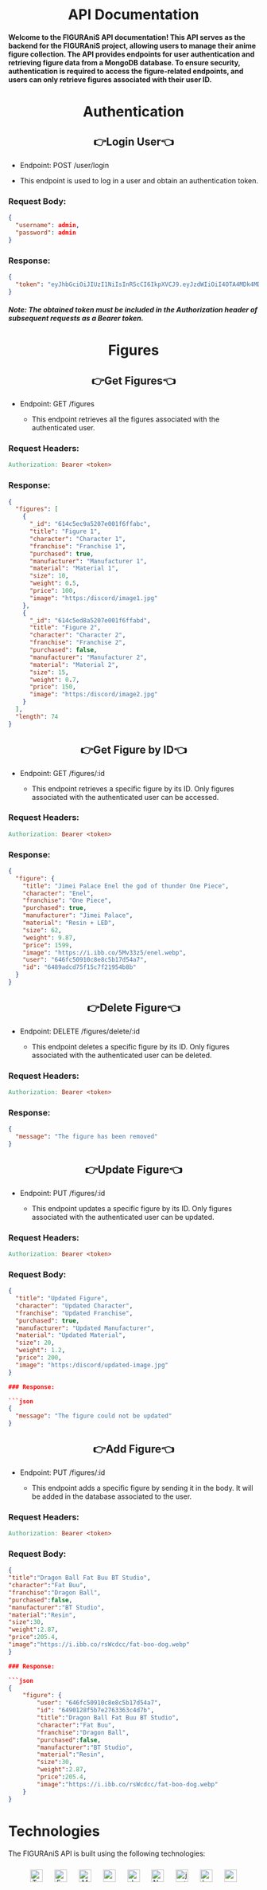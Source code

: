 # <div align="center">API Documentation</div>

#### Welcome to the FIGURAniS API documentation! This API serves as the backend for the FIGURAniS project, allowing users to manage their anime figure collection. The API provides endpoints for user authentication and retrieving figure data from a MongoDB database. To ensure security, authentication is required to access the figure-related endpoints, and users can only retrieve figures associated with their user ID.

# <div align="center">Authentication</div>

## <div align="center">👉Login User👈</div>

- Endpoint: POST /user/login

- This endpoint is used to log in a user and obtain an authentication token.

### Request Body:

```json
{
  "username": admin,
  "password": admin
}
```

### Response:

```json
{
  "token": "eyJhbGciOiJIUzI1NiIsInR5cCI6IkpXVCJ9.eyJzdWIiOiI4OTA4MDk4MDk4MDk4MDk4IiwibmFtZSI6ImlzZGljb3VkYWhzIiwiaWF0IjoxNjg0MTUxNzEwLCJleHAiOjE2ODQyMzgxMTB9.8nONfhY3flP0sw2T1251a6freHSEb1eF4hRcSiA9gyA"
}
```

##### Note: The obtained token must be included in the Authorization header of subsequent requests as a Bearer token.

# <div align="center">Figures</div>

## <div align="center">👉Get Figures👈</div>

- Endpoint: GET /figures

  - This endpoint retrieves all the figures associated with the authenticated user.

### Request Headers:

```makefile
Authorization: Bearer <token>
```

### Response:

```json
{
  "figures": [
    {
      "_id": "614c5ec9a5207e001f6ffabc",
      "title": "Figure 1",
      "character": "Character 1",
      "franchise": "Franchise 1",
      "purchased": true,
      "manufacturer": "Manufacturer 1",
      "material": "Material 1",
      "size": 10,
      "weight": 0.5,
      "price": 100,
      "image": "https:/discord/image1.jpg"
    },
    {
      "_id": "614c5ed8a5207e001f6ffabd",
      "title": "Figure 2",
      "character": "Character 2",
      "franchise": "Franchise 2",
      "purchased": false,
      "manufacturer": "Manufacturer 2",
      "material": "Material 2",
      "size": 15,
      "weight": 0.7,
      "price": 150,
      "image": "https:/discord/image2.jpg"
    }
  ],
  "length": 74
}
```

## <div align="center">👉Get Figure by ID👈</div>

- Endpoint: GET /figures/:id

  - This endpoint retrieves a specific figure by its ID. Only figures associated with the authenticated user can be accessed.

### Request Headers:

```makefile
Authorization: Bearer <token>
```

### Response:

```json
{
  "figure": {
    "title": "Jimei Palace Enel the god of thunder One Piece",
    "character": "Enel",
    "franchise": "One Piece",
    "purchased": true,
    "manufacturer": "Jimei Palace",
    "material": "Resin + LED",
    "size": 62,
    "weight": 9.87,
    "price": 1599,
    "image": "https://i.ibb.co/5Mv33z5/enel.webp",
    "user": "646fc50910c8e8c5b17d54a7",
    "id": "6489adcd75f15c7f21954b8b"
  }
}
```

## <div align="center">👉Delete Figure👈</div>

- Endpoint: DELETE /figures/delete/:id

  - This endpoint deletes a specific figure by its ID. Only figures associated with the authenticated user can be deleted.

### Request Headers:

```makefile
Authorization: Bearer <token>
```

### Response:

```json
{
  "message": "The figure has been removed"
}
```

## <div align="center">👉Update Figure👈</div>

- Endpoint: PUT /figures/:id

  - This endpoint updates a specific figure by its ID. Only figures associated with the authenticated user can be updated.

### Request Headers:

```makefile
Authorization: Bearer <token>
```

### Request Body:

````json
{
  "title": "Updated Figure",
  "character": "Updated Character",
  "franchise": "Updated Franchise",
  "purchased": true,
  "manufacturer": "Updated Manufacturer",
  "material": "Updated Material",
  "size": 20,
  "weight": 1.2,
  "price": 200,
  "image": "https:/discord/updated-image.jpg"
}

### Response:

```json
{
  "message": "The figure could not be updated"
}
````

## <div align="center">👉Add Figure👈</div>

- Endpoint: PUT /figures/:id

  - This endpoint adds a specific figure by sending it in the body. It will be added in the database associated to the user.

### Request Headers:

```makefile
Authorization: Bearer <token>
```

### Request Body:

````json
{
"title":"Dragon Ball Fat Buu BT Studio",
"character":"Fat Buu",
"franchise":"Dragon Ball",
"purchased":false,
"manufacturer":"BT Studio",
"material":"Resin",
"size":30,
"weight":2.87,
"price":205.4,
"image":"https://i.ibb.co/rsWcdcc/fat-boo-dog.webp"
}

### Response:

```json
{
    "figure": {
        "user": "646fc50910c8e8c5b17d54a7",
        "id": "6490128f5b7e2763363c4d7b",
        "title":"Dragon Ball Fat Buu BT Studio",
        "character":"Fat Buu",
        "franchise":"Dragon Ball",
        "purchased":false,
        "manufacturer":"BT Studio",
        "material":"Resin",
        "size":30,
        "weight":2.87,
        "price":205.4,
        "image":"https://i.ibb.co/rsWcdcc/fat-boo-dog.webp"
    }
}
````

# Technologies

The FIGURAniS API is built using the following technologies:

<div align="center">  
<a href="https://www.typescriptlang.org/" target="_blank"><img style="margin: 10px" src="https://profilinator.rishav.dev/skills-assets/typescript-original.svg" alt="TypeScript" height="25" /></a>
<a href="https://expressjs.com/" target="_blank"><img style="margin: 10px" src="https://profilinator.rishav.dev/skills-assets/express-original-wordmark.svg" alt="Express.js" height="25" /></a>
<a href="https://www.mongodb.com/" target="_blank"><img style="margin: 10px" src="https://profilinator.rishav.dev/skills-assets/mongodb-original-wordmark.svg" alt="MongoDB" height="25" /></a>
<a href="https://mongoosejs.com/" target="_blank"><img style="margin: 10px" src="https://miro.medium.com/v2/resize:fit:370/1*jO715XDC1YAEsWUwovWUQw.png" alt="mongoosejs" height="25" /></a>
<a href="https://www.jestjs.io/" target="_blank"><img style="margin: 10px" src="https://profilinator.rishav.dev/skills-assets/jest.svg" alt="Jest" height="25" /></a>
<a href="https://nodejs.org/" target="_blank"><img style="margin: 10px" src="https://profilinator.rishav.dev/skills-assets/nodejs-original-wordmark.svg" alt="Node.js" height="25" /></a>
<a href="https://jwt.io/" target="_blank"><img style="margin: 10px" src="https://thekenyandev.com/static/ba180df420dbaffd7405a0f65764feab/cover.png" alt="jwt" height="25" /></a>
<a href="https://www.npmjs.com/package/bcryptjs" target="_blank"><img style="margin: 10px" src="https://bcrypt.live/wp-content/uploads/2021/10/Website-Logo1.png" alt="bcryptjs" height="25" /></a>
<a href="https://www.npmjs.com/package/supertest" target="_blank"><img style="margin: 10px" src="https://camo.githubusercontent.com/fcca6a233a54a037861c99ab17d255d215807e6c0fcdce7d16a1a67814ede820/68747470733a2f2f73332e616d617a6f6e6177732e636f6d2f6d656469612d702e736c69642e65732f75706c6f6164732f3333383935382f696d616765732f313439363334352f7375706572746573742e706e67" alt="supertest" height="25" /></a>

</div>
